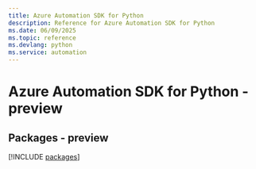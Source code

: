 ```yaml
---
title: Azure Automation SDK for Python
description: Reference for Azure Automation SDK for Python
ms.date: 06/09/2025
ms.topic: reference
ms.devlang: python
ms.service: automation
---
```

# Azure Automation SDK for Python - preview
## Packages - preview
[!INCLUDE [packages](automation-index.md)]